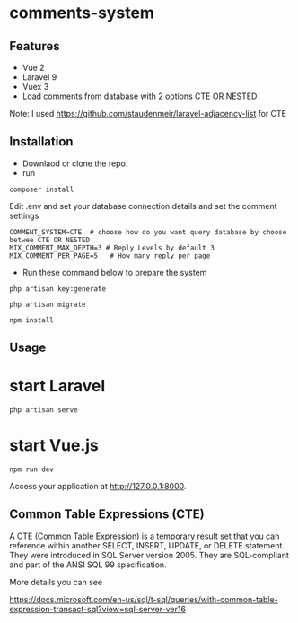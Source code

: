 # comments-system
 
## Features
-   Vue 2
-   Laravel 9
-   Vuex 3
-   Load comments from database with 2 options CTE OR NESTED

Note: I used https://github.com/staudenmeir/laravel-adjacency-list for CTE

## Installation

- Downlaod or clone the repo.
- run 
```
composer install
```
Edit .env and set your database connection details and set the comment settings
```
COMMENT_SYSTEM=CTE  # choose how do you want query database by choose betwee CTE OR NESTED
MIX_COMMENT_MAX_DEPTH=3 # Reply Levels by default 3
MIX_COMMENT_PER_PAGE=5   # How many reply per page
```
- Run these command below to prepare the system
```
php artisan key:generate
```
```
php artisan migrate
```
```
npm install
```

## Usage

# start Laravel
```
php artisan serve
```

# start Vue.js
```
npm run dev
```
Access your application at http://127.0.0.1:8000.

## Common Table Expressions (CTE)

A CTE (Common Table Expression) is a temporary result set that you can reference within another SELECT, INSERT, UPDATE, or DELETE statement.  They were introduced in SQL Server version 2005.  They are SQL-compliant and part of the ANSI SQL 99 specification.

More details you can see

https://docs.microsoft.com/en-us/sql/t-sql/queries/with-common-table-expression-transact-sql?view=sql-server-ver16


